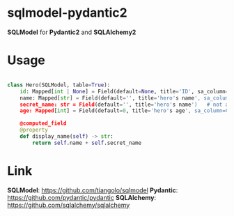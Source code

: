# sqlmodel-pydantic2

**SQLModel** for **Pydantic2** and **SQLAlchemy2**

# Usage
```python

class Hero(SQLModel, table=True):
    id: Mapped[int | None] = Field(default=None, title='ID', sa_column=Column(Integer, primary_key=True))
    name: Mapped[str] = Field(default='', title='hero's name', sa_column=Column(String(64), nullable=False))
    secret_name: str = Field(default='', title='hero's name')   # not a column
    age: Mapped[int] = Field(default=0, title='hero's age', sa_column=Column(Integer, nullable=False))

    @computed_field
    @property
    def display_name(self) -> str:
        return self.name + self.secret_name
```

# Link

**SQLModel**: https://github.com/tiangolo/sqlmodel
**Pydantic**: https://github.com/pydantic/pydantic
**SQLAlchemy**: https://github.com/sqlalchemy/sqlalchemy
